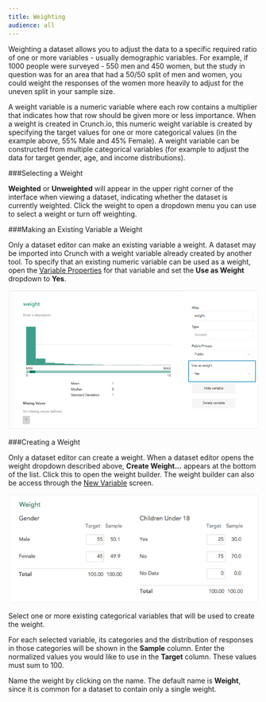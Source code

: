 ```yaml
---
title: Weighting
audience: all
---
```


Weighting a dataset allows you to adjust the data to a specific required ratio of one or more variables - usually demographic variables. For example, if 1000 people were surveyed - 550 men and 450 women, but the study in question was for an area that had a 50/50 split of men and women, you could weight the responses of the women more heavily to adjust for the uneven split in your sample size.

A weight variable is a numeric variable where each row contains a multiplier that indicates how that row should be given more or less importance. When a weight is created in Crunch.io, this numeric weight variable is created by specifying the target values for one or more categorical values (in the example above, 55% Male and 45% Female). A weight variable can be constructed from multiple categorical variables (for example to adjust the data for target gender, age, and income distributions).

###Selecting a Weight

**Weighted** or **Unweighted** will appear in the upper right corner of the interface when viewing a dataset, indicating whether the dataset is currently weighted. Click the weight to open a dropdown menu you can use to select a weight or turn off weighting.

###Making an Existing Variable a Weight

Only a dataset editor can make an existing variable a weight. A dataset may be imported into Crunch with a weight variable already created by another tool. To specify that an existing numeric variable can be used as a weight, open the [Variable Properties](crunch_variable-properties.html) for that variable and set the **Use as Weight** dropdown to **Yes**.

![](images/UseAsWeight.png)

###Creating a Weight

Only a dataset editor can create a weight. When a dataset editor opens the weight dropdown described above, **Create Weight...** appears at the bottom of the list. Click this to open the weight builder. The weight builder can also be access through the [New Variable](crunch_creating-variables.html) screen.

![](images/CreateWeight.png)

Select one or more existing categorical variables that will be used to create the weight.

For each selected variable, its categories and the distribution of responses in those categories will be shown in the **Sample** column. Enter the normalized values you would like to use in the **Target** column. These values must sum to 100.

Name the weight by clicking on the name. The default name is **Weight**, since it is common for a dataset to contain only a single weight.